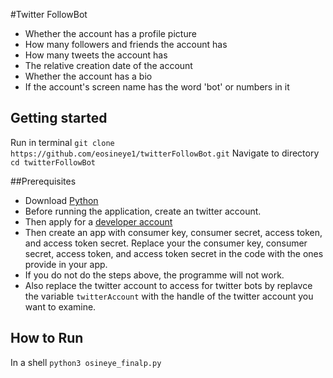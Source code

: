 
#Twitter FollowBot 

*	Whether the account has a profile picture
*	How many followers and friends the account has
*	How many tweets the account has
*	The relative creation date of the account
*	Whether the account has a bio
*	If the account's screen name has the word 'bot' or numbers in it

## Getting started

Run in terminal ```git clone https://github.com/eosineye1/twitterFollowBot.git```
Navigate to directory ```cd twitterFollowBot```

##Prerequisites
*   Download [Python](https://www.python.org/downloads/) 
*   Before running the application, create an twitter account. 
*   Then apply for a [developer account](https://developer.twitter.com/en/apply-for-access) 
*   Then create an app with consumer key, consumer secret, access token, and access token secret. Replace your the consumer key, consumer secret, access token, and access token secret in the code with the ones provide in your app.
*   If you do not do the steps above, the programme will not work. 
*   Also replace the twitter account to access for twitter bots by replavce the variable ```twitterAccount``` with the handle of the twitter account you want to examine. 

## How to Run
In a shell ```python3 osineye_finalp.py```


